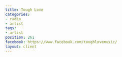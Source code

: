 ```yaml
---
title: Tough Love
categories:
- radio
- artist
tags:
- artist
position: 261
facebook: https://www.facebook.com/toughlovemusic/
layout: client
---
```


